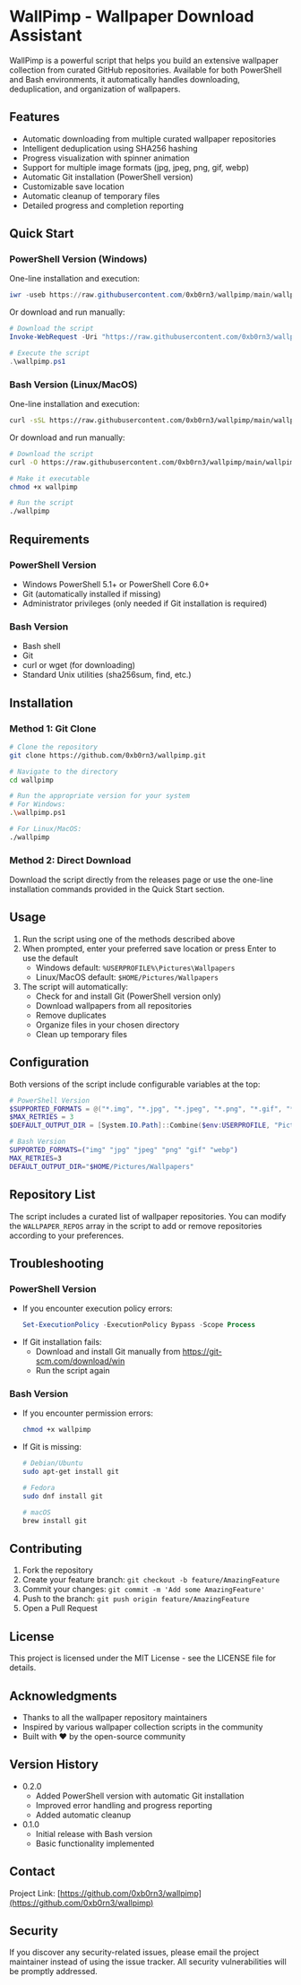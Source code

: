 # WallPimp - Wallpaper Download Assistant

WallPimp is a powerful script that helps you build an extensive wallpaper collection from curated GitHub repositories. Available for both PowerShell and Bash environments, it automatically handles downloading, deduplication, and organization of wallpapers.

## Features

- Automatic downloading from multiple curated wallpaper repositories
- Intelligent deduplication using SHA256 hashing
- Progress visualization with spinner animation
- Support for multiple image formats (jpg, jpeg, png, gif, webp)
- Automatic Git installation (PowerShell version)
- Customizable save location
- Automatic cleanup of temporary files
- Detailed progress and completion reporting

## Quick Start

### PowerShell Version (Windows)

One-line installation and execution:
```powershell
iwr -useb https://raw.githubusercontent.com/0xb0rn3/wallpimp/main/wallpimp.ps1 | iex
```

Or download and run manually:
```powershell
# Download the script
Invoke-WebRequest -Uri "https://raw.githubusercontent.com/0xb0rn3/wallpimp/main/wallpimp.ps1" -OutFile "wallpimp.ps1"

# Execute the script
.\wallpimp.ps1
```

### Bash Version (Linux/MacOS)

One-line installation and execution:
```bash
curl -sSL https://raw.githubusercontent.com/0xb0rn3/wallpimp/main/wallpimp | bash
```

Or download and run manually:
```bash
# Download the script
curl -O https://raw.githubusercontent.com/0xb0rn3/wallpimp/main/wallpimp

# Make it executable
chmod +x wallpimp

# Run the script
./wallpimp
```

## Requirements

### PowerShell Version
- Windows PowerShell 5.1+ or PowerShell Core 6.0+
- Git (automatically installed if missing)
- Administrator privileges (only needed if Git installation is required)

### Bash Version
- Bash shell
- Git
- curl or wget (for downloading)
- Standard Unix utilities (sha256sum, find, etc.)

## Installation

### Method 1: Git Clone
```bash
# Clone the repository
git clone https://github.com/0xb0rn3/wallpimp.git

# Navigate to the directory
cd wallpimp

# Run the appropriate version for your system
# For Windows:
.\wallpimp.ps1

# For Linux/MacOS:
./wallpimp
```

### Method 2: Direct Download
Download the script directly from the releases page or use the one-line installation commands provided in the Quick Start section.

## Usage

1. Run the script using one of the methods described above
2. When prompted, enter your preferred save location or press Enter to use the default
   - Windows default: `%USERPROFILE%\Pictures\Wallpapers`
   - Linux/MacOS default: `$HOME/Pictures/Wallpapers`
3. The script will automatically:
   - Check for and install Git (PowerShell version only)
   - Download wallpapers from all repositories
   - Remove duplicates
   - Organize files in your chosen directory
   - Clean up temporary files

## Configuration

Both versions of the script include configurable variables at the top:

```powershell
# PowerShell Version
$SUPPORTED_FORMATS = @("*.img", "*.jpg", "*.jpeg", "*.png", "*.gif", "*.webp")
$MAX_RETRIES = 3
$DEFAULT_OUTPUT_DIR = [System.IO.Path]::Combine($env:USERPROFILE, "Pictures", "Wallpapers")
```

```bash
# Bash Version
SUPPORTED_FORMATS=("img" "jpg" "jpeg" "png" "gif" "webp")
MAX_RETRIES=3
DEFAULT_OUTPUT_DIR="$HOME/Pictures/Wallpapers"
```

## Repository List

The script includes a curated list of wallpaper repositories. You can modify the `WALLPAPER_REPOS` array in the script to add or remove repositories according to your preferences.

## Troubleshooting

### PowerShell Version
- If you encounter execution policy errors:
  ```powershell
  Set-ExecutionPolicy -ExecutionPolicy Bypass -Scope Process
  ```
- If Git installation fails:
  - Download and install Git manually from https://git-scm.com/download/win
  - Run the script again

### Bash Version
- If you encounter permission errors:
  ```bash
  chmod +x wallpimp
  ```
- If Git is missing:
  ```bash
  # Debian/Ubuntu
  sudo apt-get install git

  # Fedora
  sudo dnf install git

  # macOS
  brew install git
  ```

## Contributing

1. Fork the repository
2. Create your feature branch: `git checkout -b feature/AmazingFeature`
3. Commit your changes: `git commit -m 'Add some AmazingFeature'`
4. Push to the branch: `git push origin feature/AmazingFeature`
5. Open a Pull Request

## License

This project is licensed under the MIT License - see the LICENSE file for details.

## Acknowledgments

- Thanks to all the wallpaper repository maintainers
- Inspired by various wallpaper collection scripts in the community
- Built with ❤️ by the open-source community

## Version History

- 0.2.0
  - Added PowerShell version with automatic Git installation
  - Improved error handling and progress reporting
  - Added automatic cleanup
- 0.1.0
  - Initial release with Bash version
  - Basic functionality implemented

## Contact

Project Link: [https://github.com/0xb0rn3/wallpimp](https://github.com/0xb0rn3/wallpimp)

## Security

If you discover any security-related issues, please email the project maintainer instead of using the issue tracker. All security vulnerabilities will be promptly addressed.
